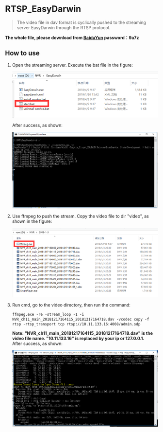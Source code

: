 # RTSP_EasyDarwin
> The video file in dav format is cyclically pushed to the streaming server EasyDarwin through the RTSP protocol.
  
**The whole file, please download from [BaiduYun](https://pan.baidu.com/s/1D478JwcfavC9H8Hp58r7wA) password：9a7z**
  
## How to use
1. Open the streaming server. Execute the bat file in the figure:
    <p>
      <img src="https://github.com/lcylmhlcy/RTSP_EasyDarwin/raw/master/img/1.png" width=600>
    </p>
    
    After success, as shown:
    <p>
      <img src="https://github.com/lcylmhlcy/RTSP_EasyDarwin/raw/master/img/2.png" width=600>
    </p>
2. Use ffmpeg to push the stream. Copy the video file to dir "video", as shown in the figure:
    <p>
      <img src="https://github.com/lcylmhlcy/RTSP_EasyDarwin/raw/master/img/3.png" width=600>
    </p>
3. Run cmd, go to the video directory, then run the command:
    ```
    ffmpeg.exe -re -stream_loop -1 -i NVR_ch11_main_20181217164115_20181217164718.dav -vcodec copy -f rtsp -rtsp_transport tcp rtsp://10.11.133.16:4008/admin.sdp
    ```
    **Note: "NVR_ch11_main_20181217164115_20181217164718.dav" is the video file name. "10.11.133.16" is replaced by your ip or 127.0.0.1.**  
    After success, as shown:
    <p>
      <img src="https://github.com/lcylmhlcy/RTSP_EasyDarwin/raw/master/img/5.png" width=600>
    </p>
